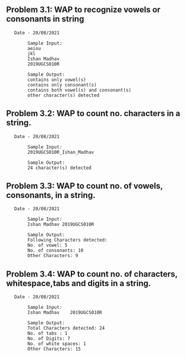 
## Problem 3.1: WAP to recognize vowels or consonants in string</br>
       Date - 20/08/2021

```
        Sample Input:
        aeiou
        jkl
        Ishan Madhav
        2019UGCS010R

        Sample Output:
        contains only vowel(s)
        contains only consonant(s)
        contains both vowel(s) and consonant(s)
        other character(s) detected
```

## Problem 3.2: WAP to count no. characters in a string.
       Date - 20/08/2021 
       

```
        Sample Input:
        2019UGCS010R_Ishan_Madhav

        Sample Output:
        24 character(s) detected
```

## Problem 3.3: WAP to count no. of vowels, consonants, in a string.
       Date - 20/08/2021 
       

```
        Sample Input:
        Ishan Madhav 2019UGCS010R

        Sample Output:
        Following Characters detected:
        No. of vowel: 5
        No. of consonants: 10
        Other Characters: 9
```

##  Problem 3.4: WAP to count no. of characters, whitespace,tabs and digits in a string.
       Date - 20/08/2021 

```
        Sample Input:
        Ishan Madhav    2019UGCS010R

        Sample Output:
        Total Characters detected: 24
        No. of tabs : 1
        No. of Digits: 7
        No. of white spaces: 1
        Other Characters: 15
```